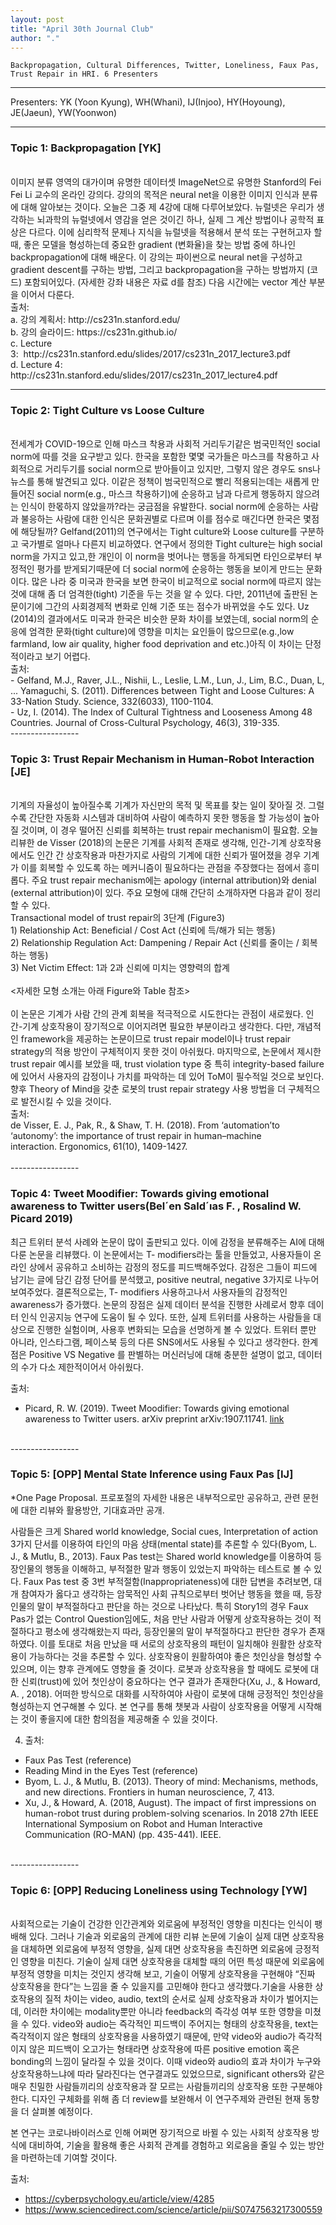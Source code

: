 ```yaml
---
layout: post
title: "April 30th Journal Club"
author: "."
---
```


    Backpropagation, Cultural Differences, Twitter, Loneliness, Faux Pas, Trust Repair in HRI. 6 Presenters
    

-----------------

Presenters: YK (Yoon Kyung), WH(Whani), IJ(Injoo), HY(Hoyoung), JE(Jaeun), YW(Yoonwon)


-----------------

### Topic 1: Backpropagation [YK]
<br>
이미지 분류 영역의 대가이며 유명한 데이터셋 ImageNet으로 유명한 Stanford의 Fei Fei Li 교수의 온라인 강의다. 강의의 목적은 neural net을 이용한 이미지 인식과 분류에 대해 알아보는 것이다. 오늘은 그중 제 4강에 대해 다루어보았다. 뉴럴넷은 우리가 생각하는 뇌과학의 뉴럴넷에서 영감을 얻은 것이긴 하나, 실제 그 계산 방법이나 공학적 표상은 다르다. 이에 심리학적 문제나 지식을 뉴럴넷을 적용해서 분석 또는 구현허고자 할때, 좋은 모델을 형성하는데 중요한 gradient (변화율)을 찾는 방법 중에 하나인 backpropagation에 대해 배운다. 이 강의는 파이썬으로 neural net을 구성하고 gradient descent를 구하는 방법, 그리고 backpropagation을 구하는 방법까지 (코드) 포함되어있다. (자세한 강좌 내용은 자료 d를 참조) 다음 시간에는 vector 계산 부분을 이어서 다룬다. 
<br>
출처: <br>
a. 강의 계획서: http://cs231n.stanford.edu/ <br>
b. 강의 슬라이드: https://cs231n.github.io/ <br>
c. Lecture 3:  http://cs231n.stanford.edu/slides/2017/cs231n_2017_lecture3.pdf <br>
d. Lecture 4:
http://cs231n.stanford.edu/slides/2017/cs231n_2017_lecture4.pdf <br>

-----------------

### Topic 2: Tight Culture vs Loose Culture 
<br>
전세계가 COVID-19으로 인해 마스크 착용과 사회적 거리두기같은 범국민적인 social norm에 따를 것을 요구받고 있다. 한국을 포함한 몇몇 국가들은 마스크를 착용하고 사회적으로 거리두기를 social norm으로 받아들이고 있지만, 그렇지 않은 경우도 sns나 뉴스를 통해 발견되고 있다. 이같은 정책이 범국민적으로 빨리 적용되는데는 새롭게 만들어진 social norm(e.g., 마스크 착용하기)에 순응하고 남과 다르게 행동하지 않으려는 인식이 한몫하지 않았을까?라는 궁금점을 유발한다. social norm에 순응하는 사람과 불응하는 사람에 대한 인식은 문화권별로 다르며 이를 점수로 매긴다면 한국은 몇점에 해당될까? Gelfand(2011)의 연구에서는 Tight culture와 Loose culture를 구분하고 국가별로 얼마나 다른지 비교하였다. 연구에서 정의한 Tight culture는 high social norm을 가지고 있고,한 개인이 이 norm을 벗어나는 행동을 하게되면 타인으로부터 부정적인 평가를 받게되기때문에 더 social norm에 순응하는 행동을 보이게 만드는 문화이다. 많은 나라 중 미국과 한국을 보면 한국이 비교적으로 social norm에 따르지 않는 것에 대해 좀 더 엄격한(tight) 기준을 두는 것을 알 수 있다. 다만, 2011년에 출판된 논문이기에 그간의 사회경제적 변화로 인해 기준 또는 점수가 바뀌었을 수도 있다. Uz (2014)의 결과에서도 미국과 한국은 비슷한 문화 차이를 보였는데, social norm의 순응에 엄격한 문화(tight culture)에 영향을 미치는 요인들이 많으므로(e.g.,low farmland, low air quality, higher food deprivation and etc.)아직 이 차이는 단정적이라고 보기 어렵다. 

<br>
출처: <br>
- Gelfand, M.J., Raver, J.L., Nishii, L., Leslie, L.M., Lun, J., Lim, B.C., Duan, L, ... Yamaguchi, S. (2011). Differences between Tight and Loose Cultures: A 33-Nation Study. Science, 332(6033), 1100-1104. <br>
- Uz, I. (2014). The Index of Cultural Tightness and Looseness Among 48 Countries. Journal of Cross-Cultural Psychology, 46(3), 319-335.

<br>
-----------------
<br>

### Topic 3: Trust Repair Mechanism in Human-Robot Interaction [JE]
<br>
기계의 자율성이 높아질수록 기계가 자신만의 목적 및 목표를 찾는 일이 잦아질 것. 그럴수록 간단한 자동화 시스템과 대비하여 사람이 예측하지 못한 행동을 할 가능성이 높아질 것이며, 이 경우 떨어진 신뢰를 회복하는 trust repair mechanism이 필요함. 오늘 리뷰한 de Visser (2018)의 논문은 기계를 사회적 존재로 생각해, 인간-기계 상호작용에서도 인간 간 상호작용과 마찬가지로 사람의 기계에 대한 신뢰가 떨어졌을 경우 기계가 이를 회복할 수 있도록 하는 메커니즘이 필요하다는 관점을 주장했다는 점에서 흥미롭다. 주요 trust repair mechanism에는 apology (internal attribution)와 denial (external attribution)이 있다. 주요 모형에 대해 간단히 소개하자면 다음과 같이 정리할 수 있다.
<br>
Transactional model of trust repair의 3단계 (Figure3) <br>
	1) Relationship Act: Beneficial / Cost Act (신뢰에 득/해가 되는 행동) <br>
	2) Relationship Regulation Act: Dampening / Repair Act (신뢰를 줄이는 / 회복하는 행동) <br>
	3) Net Victim Effect: 1과 2과 신뢰에 미치는 영향력의 합계 <br>
<br>
<자세한 모형 소개는 아래 Figure와 Table 참조> <br>
<br>
이 논문은 기계가 사람 간의 관계 회복을 적극적으로 시도한다는 관점이 새로웠다. 인간-기계 상호작용이 장기적으로 이어지려면 필요한 부분이라고 생각한다. 다만, 개념적인 framework을 제공하는 논문이므로 trust repair model이나 trust repair strategy의 적용 방안이 구체적이지 못한 것이 아쉬웠다. 
마지막으로, 논문에서 제시한 trust repair 예시를 보았을 때, trust violation type 중 특히 integrity-based failure에 있어서 사용자의 감정이나 가치를 파악하는 데 있어 ToM이 필수적일 것으로 보인다. 향후 Theory of Mind을 갖춘 로봇의 trust repair strategy 사용 방법을 더 구체적으로 발전시킬 수 있을 것이다. 
<br>
출처: <br>
 de Visser, E. J., Pak, R., & Shaw, T. H. (2018). From ‘automation’to ‘autonomy’: the importance of trust repair in human–machine interaction. Ergonomics, 61(10), 1409-1427. <br>

<br>
-----------------
<br>

### Topic 4: Tweet Moodifier: Towards giving emotional awareness to Twitter users(Bel´en Sald´ıas F. , Rosalind W. Picard 2019)

최근 트위터 분석 사례와 논문이 많이 출판되고 있다. 이에 감정을 분류해주는 AI에 대해 다룬 논문을 리뷰했다. 이 논문에서는 T- modifiers라는 툴을 만들었고, 사용자들이 온라인 상에서 공유하고 소비하는 감정의 정도를 피드백해주었다. 감정은 그들이 피드에 남기는 글에 담긴 감정 단어를 분석했고,  positive neutral, negative 3가지로 나누어 보여주었다. 결론적으로는, T- modifiers 사용하고나서 사용자들의 감정적인 awareness가 증가했다.
논문의 장점은 실제 데이터 분석을 진행한 사례로서 향후 데이터 인식 인공지능 연구에 도움이 될 수 있다. 또한, 
실제 트위터를 사용하는 사람들을 대상으로 진행한 실험이며, 사용후 변화되는 모습을 선명하게 볼 수 있었다. 트위터 뿐만 아니라, 인스타그램, 페이스북 등의 다른 SNS에서도 사용될 수 있다고 생각한다. 한계점은 Positive VS Negative 를 판별하는 머신러닝에 대해 충분한 설명이 없고, 데이터의 수가 다소 제한적이어서 아쉬웠다. 

출처: 
- Picard, R. W. (2019). Tweet Moodifier: Towards giving emotional awareness to Twitter users. arXiv preprint arXiv:1907.11741. [link](https://arxiv.org/pdf/1907.11741.pdf) <br>

<br>
-----------------
<br>

### Topic 5: [OPP] Mental State Inference using Faux Pas [IJ]

*One Page Proposal. 프로포절의 자세한 내용은 내부적으로만 공유하고, 관련 문헌에 대한 리뷰와 활용방안, 기대효과만 공개.

사람들은 크게 Shared world knowledge, Social cues, Interpretation of action 3가지 단서를 이용하여 타인의 마음 상태(mental state)를 추론할 수 있다(Byom, L. J., & Mutlu, B., 2013). Faux Pas test는 Shared world knowledge를 이용하여 등장인물의 행동을 이해하고, 부적절한 말과 행동이 있었는지 파악하는 테스트로 볼 수 있다. Faux Pas test 중 3번 부적절함(Inappropriateness)에 대한 답변을 추려보면, 대개 참여자가 옳다고 생각하는 암묵적인 사회 규칙으로부터 벗어난 행동을 했을 때, 등장인물의 말이 부적절하다고 판단을 하는 것으로 나타났다. 특히 Story1의 경우 Faux Pas가 없는 Control Question임에도, 처음 만난 사람과 어떻게 상호작용하는 것이 적절하다고 평소에 생각해왔는지 따라, 등장인물의 말이 부적절하다고 판단한 경우가 존재하였다. 이를 토대로 처음 만났을 때 서로의 상호작용의 패턴이 일치해야 원활한 상호작용이 가능하다는 것을 추론할 수 있다. 상호작용이 원활하여야 좋은 첫인상을 형성할 수 있으며, 이는 향후 관계에도 영향을 줄 것이다. 로봇과 상호작용을 할 때에도 로봇에 대한 신뢰(trust)에 있어 첫인상이 중요하다는 연구 결과가 존재한다(Xu, J., & Howard, A. , 2018). 어떠한 방식으로 대화를 시작하여야 사람이 로봇에 대해 긍정적인 첫인상을 형성하는지 연구해볼 수 있다. 본 연구를 통해 챗봇과 사람이 상호작용을 어떻게 시작해는 것이 좋을지에 대한 함의점을 제공해줄 수 있을 것이다.

4. 출처: <br>
- Faux Pas Test (reference) <br>
- Reading Mind in the Eyes Test (reference) <br> 
- Byom, L. J., & Mutlu, B. (2013). Theory of mind: Mechanisms, methods, and new directions. Frontiers in human neuroscience, 7, 413. <br>
- Xu, J., & Howard, A. (2018, August). The impact of first impressions on human-robot trust during problem-solving scenarios. In 2018 27th IEEE International Symposium on Robot and Human Interactive Communication (RO-MAN) (pp. 435-441). IEEE. <br>

<br>
-----------------
<br>

### Topic 6: [OPP] Reducing Loneliness using Technology [YW]
<br>
사회적으로는 기술이 건강한 인간관계와 외로움에 부정적인 영향을 미친다는 인식이 팽배해 있다. 그러나 기술과 외로움의 관계에 대한 리뷰 논문에 기술이 실제 대면 상호작용을 대체하면 외로움에 부정적 영향을, 실제 대면 상호작용을 촉진하면 외로움에 긍정적인 영향을 미친다. 기술이 실제 대면 상호작용을 대체할 때의 어떤 특성 때문에 외로움에 부정적 영향을 미치는 것인지 생각해 보고, 기술이 어떻게 상호작용을 구현해야 “진짜 상호작용을 한다”는 느낌을 줄 수 있을지를 고민해야 한다고 생각했다.기술을 사용한 상호작용의 질적 차이는 video, audio, text의 순서로 실제 상호작용과 차이가 벌어지는데, 이러한 차이에는 modality뿐만 아니라 feedback의 즉각성 여부 또한 영향을 미쳤을 수 있다. video와 audio는 즉각적인 피드백이 주어지는 형태의 상호작용을, text는 즉각적이지 않은 형태의 상호작용을 사용하였기 때문에, 만약 video와 audio가 즉각적이지 않은 피드백이 오고가는 형태라면 상호작용에 따른 positive emotion 혹은 bonding의 느낌이 달라질 수 있을 것이다. 이때 video와 audio의 효과 차이가 누구와 상호작용하느냐에 따라 달라진다는 연구결과도 있었으므로, significant others와 같은 매우 친밀한 사람들끼리의 상호작용과 잘 모르는 사람들끼리의 상호작용 또한 구분해야 한다. 디자인 구체화를 위해 좀 더 review를 보완해서 이 연구주제와 관련된 현재 동향을 더 살펴볼 예정이다.

본 연구는 코로나바이러스로 인해 어쩌면 장기적으로 바뀔 수 있는 사회적 상호작용 방식에 대비하여, 기술을 활용해 좋은 사회적 관계를 경험하고 외로움을 줄일 수 있는 방안을 마련하는데 기여할 것이다. 

출처: <br>
- https://cyberpsychology.eu/article/view/4285 <br>
- https://www.sciencedirect.com/science/article/pii/S0747563217300559 <br>
